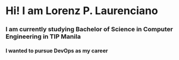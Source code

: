 # Hi! I am Lorenz P. Laurenciano
### I am currently studying Bachelor of Science in Computer Engineering in TIP Manila


#### I wanted to pursue DevOps as my career
